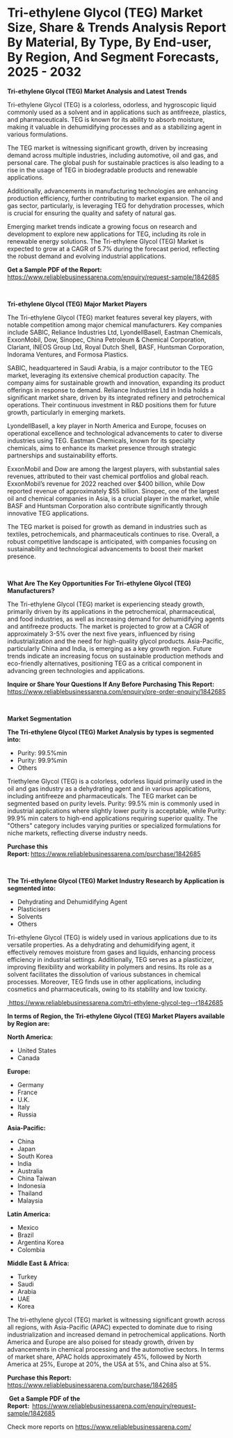 <p><h1>Tri-ethylene Glycol (TEG) Market Size, Share & Trends Analysis Report By Material, By Type, By End-user, By Region, And Segment Forecasts, 2025 - 2032</h1></p><p><strong>Tri-ethylene Glycol (TEG) Market Analysis and Latest Trends</strong></p>
<p><p>Tri-ethylene Glycol (TEG) is a colorless, odorless, and hygroscopic liquid commonly used as a solvent and in applications such as antifreeze, plastics, and pharmaceuticals. TEG is known for its ability to absorb moisture, making it valuable in dehumidifying processes and as a stabilizing agent in various formulations. </p><p>The TEG market is witnessing significant growth, driven by increasing demand across multiple industries, including automotive, oil and gas, and personal care. The global push for sustainable practices is also leading to a rise in the usage of TEG in biodegradable products and renewable applications. </p><p>Additionally, advancements in manufacturing technologies are enhancing production efficiency, further contributing to market expansion. The oil and gas sector, particularly, is leveraging TEG for dehydration processes, which is crucial for ensuring the quality and safety of natural gas. </p><p>Emerging market trends indicate a growing focus on research and development to explore new applications for TEG, including its role in renewable energy solutions. The Tri-ethylene Glycol (TEG) Market is expected to grow at a CAGR of 5.7% during the forecast period, reflecting the robust demand and evolving industrial applications.</p></p>
<p><strong>Get a Sample PDF of the Report:&nbsp;</strong> <a href="https://www.reliablebusinessarena.com/enquiry/request-sample/1842685?utm_campaign=2647&utm_medium=2&utm_source=Github&utm_content=ia&utm_term=26032025&utm_id=tri-ethylene-glycol-teg">https://www.reliablebusinessarena.com/enquiry/request-sample/1842685</a></p>
<p>&nbsp;</p>
<p><strong>Tri-ethylene Glycol (TEG) Major Market Players</strong></p>
<p><p>The Tri-ethylene Glycol (TEG) market features several key players, with notable competition among major chemical manufacturers. Key companies include SABIC, Reliance Industries Ltd, LyondellBasell, Eastman Chemicals, ExxonMobil, Dow, Sinopec, China Petroleum & Chemical Corporation, Clariant, INEOS Group Ltd, Royal Dutch Shell, BASF, Huntsman Corporation, Indorama Ventures, and Formosa Plastics.</p><p>SABIC, headquartered in Saudi Arabia, is a major contributor to the TEG market, leveraging its extensive chemical production capacity. The company aims for sustainable growth and innovation, expanding its product offerings in response to demand. Reliance Industries Ltd in India holds a significant market share, driven by its integrated refinery and petrochemical operations. Their continuous investment in R&D positions them for future growth, particularly in emerging markets.</p><p>LyondellBasell, a key player in North America and Europe, focuses on operational excellence and technological advancements to cater to diverse industries using TEG. Eastman Chemicals, known for its specialty chemicals, aims to enhance its market presence through strategic partnerships and sustainability efforts.</p><p>ExxonMobil and Dow are among the largest players, with substantial sales revenues, attributed to their vast chemical portfolios and global reach. ExxonMobil’s revenue for 2022 reached over $400 billion, while Dow reported revenue of approximately $55 billion. Sinopec, one of the largest oil and chemical companies in Asia, is a crucial player in the market, while BASF and Huntsman Corporation also contribute significantly through innovative TEG applications.</p><p>The TEG market is poised for growth as demand in industries such as textiles, petrochemicals, and pharmaceuticals continues to rise. Overall, a robust competitive landscape is anticipated, with companies focusing on sustainability and technological advancements to boost their market presence.</p></p>
<p>&nbsp;</p>
<p><strong>What Are The Key Opportunities For Tri-ethylene Glycol (TEG) Manufacturers?</strong></p>
<p><p>The Tri-ethylene Glycol (TEG) market is experiencing steady growth, primarily driven by its applications in the petrochemical, pharmaceutical, and food industries, as well as increasing demand for dehumidifying agents and antifreeze products. The market is projected to grow at a CAGR of approximately 3-5% over the next five years, influenced by rising industrialization and the need for high-quality glycol products. Asia-Pacific, particularly China and India, is emerging as a key growth region. Future trends indicate an increasing focus on sustainable production methods and eco-friendly alternatives, positioning TEG as a critical component in advancing green technologies and applications.</p></p>
<p><strong>Inquire or Share Your Questions If Any Before Purchasing This Report:</strong> <a href="https://www.reliablebusinessarena.com/enquiry/pre-order-enquiry/1842685?utm_campaign=2647&utm_medium=2&utm_source=Github&utm_content=ia&utm_term=26032025&utm_id=tri-ethylene-glycol-teg">https://www.reliablebusinessarena.com/enquiry/pre-order-enquiry/1842685</a></p>
<p>&nbsp;</p>
<p><strong>Market Segmentation</strong></p>
<p><strong>The Tri-ethylene Glycol (TEG) Market Analysis by types is segmented into:</strong></p>
<p><ul><li>Purity: 99.5%min</li><li>Purity: 99.9%min</li><li>Others</li></ul></p>
<p><p>Triethylene Glycol (TEG) is a colorless, odorless liquid primarily used in the oil and gas industry as a dehydrating agent and in various applications, including antifreeze and pharmaceuticals. The TEG market can be segmented based on purity levels. Purity: 99.5% min is commonly used in industrial applications where slightly lower purity is acceptable, while Purity: 99.9% min caters to high-end applications requiring superior quality. The "Others" category includes varying purities or specialized formulations for niche markets, reflecting diverse industry needs.</p></p>
<p><strong>Purchase this Report:&nbsp;</strong><a href="https://www.reliablebusinessarena.com/purchase/1842685?utm_campaign=2647&utm_medium=2&utm_source=Github&utm_content=ia&utm_term=26032025&utm_id=tri-ethylene-glycol-teg">https://www.reliablebusinessarena.com/purchase/1842685</a></p>
<p>&nbsp;</p>
<p><strong>The Tri-ethylene Glycol (TEG) Market Industry Research by Application is segmented into:</strong></p>
<p><ul><li>Dehydrating and Dehumidifying Agent</li><li>Plasticisers</li><li>Solvents</li><li>Others</li></ul></p>
<p><p>Tri-ethylene Glycol (TEG) is widely used in various applications due to its versatile properties. As a dehydrating and dehumidifying agent, it effectively removes moisture from gases and liquids, enhancing process efficiency in industrial settings. Additionally, TEG serves as a plasticizer, improving flexibility and workability in polymers and resins. Its role as a solvent facilitates the dissolution of various substances in chemical processes. Moreover, TEG finds use in other applications, including cosmetics and pharmaceuticals, owing to its stability and low toxicity.</p></p>
<p><a href="https://www.reliablebusinessarena.com/tri-ethylene-glycol-teg--r1842685?utm_campaign=2647&utm_medium=2&utm_source=Github&utm_content=ia&utm_term=26032025&utm_id=tri-ethylene-glycol-teg">&nbsp;https://www.reliablebusinessarena.com/tri-ethylene-glycol-teg--r1842685</a></p>
<p><strong>In terms of Region, the Tri-ethylene Glycol (TEG) Market Players available by Region are:</strong></p>
<p>
    <p> <strong> North America: </strong>
        <ul>
            <li>United States</li>
            <li>Canada</li>
        </ul>
        </p> 
    <p> <strong> Europe: </strong>
        <ul>
            <li>Germany</li>
            <li>France</li>
            <li>U.K.</li>
            <li>Italy</li>
            <li>Russia</li>
        </ul>
        </p> 
    <p> <strong> Asia-Pacific: </strong>
        <ul>
            <li>China</li>
            <li>Japan</li>
            <li>South Korea</li>
            <li>India</li>
            <li>Australia</li>
            <li>China Taiwan</li>
            <li>Indonesia</li>
            <li>Thailand</li>
            <li>Malaysia</li>
        </ul>
        </p> 
    <p> <strong> Latin America: </strong>
        <ul>
            <li>Mexico</li>
            <li>Brazil</li>
            <li>Argentina Korea</li>
            <li>Colombia</li>
        </ul>
        </p> 
    <p> <strong> Middle East & Africa: </strong>
        <ul>
            <li>Turkey</li>
            <li>Saudi</li>
            <li>Arabia</li>
            <li>UAE</li>
            <li>Korea</li>
        </ul>
    </p>
    </p>
<p><p>The tri-ethylene glycol (TEG) market is witnessing significant growth across all regions, with Asia-Pacific (APAC) expected to dominate due to rising industrialization and increased demand in petrochemical applications. North America and Europe are also poised for steady growth, driven by advancements in chemical processing and the automotive sectors. In terms of market share, APAC holds approximately 45%, followed by North America at 25%, Europe at 20%, the USA at 5%, and China also at 5%.</p></p>
<p><strong>Purchase this Report: </strong><a href="https://www.reliablebusinessarena.com/purchase/1842685?utm_campaign=2647&utm_medium=2&utm_source=Github&utm_content=ia&utm_term=26032025&utm_id=tri-ethylene-glycol-teg">https://www.reliablebusinessarena.com/purchase/1842685</a></p>
<p>&nbsp;<strong>Get a Sample PDF of the Report:&nbsp;&nbsp;</strong><a href="https://www.reliablebusinessarena.com/enquiry/request-sample/1842685?utm_campaign=2647&utm_medium=2&utm_source=Github&utm_content=ia&utm_term=26032025&utm_id=tri-ethylene-glycol-teg">https://www.reliablebusinessarena.com/enquiry/request-sample/1842685</a></p>
<p><strong></strong></p>
<p>Check more reports on <a href="https://www.reliablebusinessarena.com/?utm_campaign=2647&utm_medium=2&utm_source=Github&utm_content=ia&utm_term=26032025&utm_id=tri-ethylene-glycol-teg">https://www.reliablebusinessarena.com/</a></p>